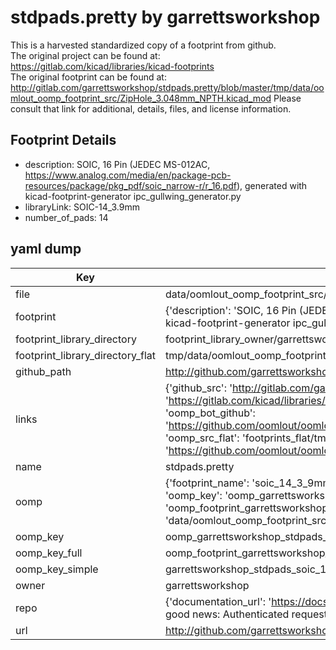 # stdpads.pretty by garrettsworkshop  
This is a harvested standardized copy of a footprint from github.  
The original project can be found at:  
https://gitlab.com/kicad/libraries/kicad-footprints  
The original footprint can be found at:
http://gitlab.com/garrettsworkshop/stdpads.pretty/blob/master/tmp/data/oomlout_oomp_footprint_src/ZipHole_3.048mm_NPTH.kicad_mod
Please consult that link for additional, details, files, and license information.  
## Footprint Details
* description: SOIC, 16 Pin (JEDEC MS-012AC, https://www.analog.com/media/en/package-pcb-resources/package/pkg_pdf/soic_narrow-r/r_16.pdf), generated with kicad-footprint-generator ipc_gullwing_generator.py  
* libraryLink: SOIC-14_3.9mm  
* number_of_pads: 14  
## yaml dump  
| Key | Value |  
| --- | --- |  
| file | data/oomlout_oomp_footprint_src/stdpads.pretty/SOIC-14_3.9mm.kicad_mod |  
| footprint | {'description': 'SOIC, 16 Pin (JEDEC MS-012AC, https://www.analog.com/media/en/package-pcb-resources/package/pkg_pdf/soic_narrow-r/r_16.pdf), generated with kicad-footprint-generator ipc_gullwing_generator.py', 'libraryLink': 'SOIC-14_3.9mm', 'number_of_pads': 14} |  
| footprint_library_directory | footprint_library_owner/garrettsworkshop_stdpads.pretty |  
| footprint_library_directory_flat | tmp/data/oomlout_oomp_footprint_src/footprints_flat/garrettsworkshop_stdpads_soic_14_3_9mm/working |  
| github_path | http://github.com/garrettsworkshop/stdpads.pretty/blob/master/tmp/data/oomlout_oomp_footprint_src/SOIC-14_3.9mm.kicad_mod |  
| links | {'github_src': 'http://gitlab.com/garrettsworkshop/stdpads.pretty/blob/master/tmp/data/oomlout_oomp_footprint_src/ZipHole_3.048mm_NPTH.kicad_mod', 'github_src_repo': 'https://gitlab.com/kicad/libraries/kicad-footprints', 'oomp_bot': 'tmp/data/oomlout_oomp_footprint_src/footprints/garrettsworkshop_stdpads_soic_14_3_9mm/working', 'oomp_bot_github': 'https://github.com/oomlout/oomlout_oomp_footprint_bot/tree/main/tmp/data/oomlout_oomp_footprint_src/footprints/garrettsworkshop_stdpads_soic_14_3_9mm/working', 'oomp_src_flat': 'footprints_flat/tmp/data/oomlout_oomp_footprint_src/footprints_flat/garrettsworkshop_stdpads_soic_14_3_9mm/working', 'oomp_src_flat_github': 'https://github.com/oomlout/oomlout_oomp_footprint_src/tree/main/tmp/data/oomlout_oomp_footprint_src/footprints_flat/garrettsworkshop_stdpads_soic_14_3_9mm/working'} |  
| name | stdpads.pretty |  
| oomp | {'footprint_name': 'soic_14_3_9mm', 'library_name': 'stdpads', 'md5': 'f3bf8a8ff808f944f6c054f485b2f562', 'md5_10': 'f3bf8a8ff8', 'md5_5': 'f3bf8', 'md5_6': 'f3bf8a', 'oomp_key': 'oomp_garrettsworkshop_stdpads_soic_14_3_9mm', 'oomp_key_extra': 'oomp_footprint_garrettsworkshop_stdpads_soic_14_3_9mm', 'oomp_key_full': 'oomp_footprint_garrettsworkshop_stdpads_soic_14_3_9mm_f3bf8a', 'oomp_key_simple': 'garrettsworkshop_stdpads_soic_14_3_9mm', 'original_filename': 'data/oomlout_oomp_footprint_src/stdpads.pretty/SOIC-14_3.9mm.kicad_mod', 'owner_name': 'garrettsworkshop'} |  
| oomp_key | oomp_garrettsworkshop_stdpads_soic_14_3_9mm |  
| oomp_key_full | oomp_footprint_garrettsworkshop_stdpads_soic_14_3_9mm |  
| oomp_key_simple | garrettsworkshop_stdpads_soic_14_3_9mm |  
| owner | garrettsworkshop |  
| repo | {'documentation_url': 'https://docs.github.com/rest/overview/resources-in-the-rest-api#rate-limiting', 'message': "API rate limit exceeded for 84.66.142.224. (But here's the good news: Authenticated requests get a higher rate limit. Check out the documentation for more details.)"} |  
| url | http://github.com/garrettsworkshop/stdpads.pretty |  

